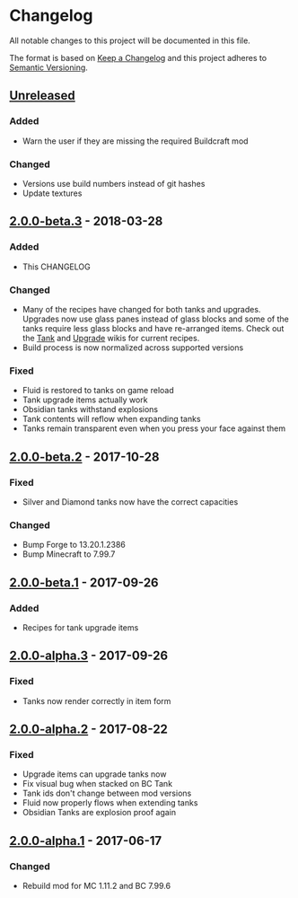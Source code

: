 # Changelog
All notable changes to this project will be documented in this file.

The format is based on [Keep a Changelog](http://keepachangelog.com/en/1.0.0/)
and this project adheres to [Semantic Versioning](http://semver.org/spec/v2.0.0.html).

## [Unreleased]
### Added
 - Warn the user if they are missing the required Buildcraft mod

### Changed
 - Versions use build numbers instead of git hashes
 - Update textures

## [2.0.0-beta.3] - 2018-03-28
### Added
 - This CHANGELOG

### Changed
 - Many of the recipes have changed for both tanks and upgrades. Upgrades now use glass panes instead of glass blocks and some of the tanks require less glass blocks and have re-arranged items. Check out the [Tank](https://github.com/Indemnity83/irontanks/wiki/Tanks) and [Upgrade](https://github.com/Indemnity83/irontanks/wiki/Upgrades) wikis for current recipes.
 - Build process is now normalized across supported versions

### Fixed
 - Fluid is restored to tanks on game reload
 - Tank upgrade items actually work
 - Obsidian tanks withstand explosions
 - Tank contents will reflow when expanding tanks
 - Tanks remain transparent even when you press your face against them

## [2.0.0-beta.2] - 2017-10-28
### Fixed
 - Silver and Diamond tanks now have the correct capacities

### Changed
 - Bump Forge to 13.20.1.2386
 - Bump Minecraft to 7.99.7

## [2.0.0-beta.1] - 2017-09-26
### Added
 - Recipes for tank upgrade items

## [2.0.0-alpha.3] - 2017-09-26
### Fixed
 - Tanks now render correctly in item form

## [2.0.0-alpha.2] - 2017-08-22
### Fixed
 - Upgrade items can upgrade tanks now
 - Fix visual bug when stacked on BC Tank
 - Tank ids don't change between mod versions
 - Fluid now properly flows when extending tanks
 - Obsidian Tanks are explosion proof again

## [2.0.0-alpha.1] - 2017-06-17
### Changed
 - Rebuild mod for MC 1.11.2 and BC 7.99.6

[Unreleased]: https://github.com/indemnity83/irontanks/compare/v2.0.0-beta.3...support/1.11
[2.0.0-beta.3]: https://github.com/indemnity83/irontanks/compare/v2.0.0-beta.2...v2.0.0-beta.3
[2.0.0-beta.2]: https://github.com/indemnity83/irontanks/compare/v2.0.0-beta.1...v2.0.0-beta.2
[2.0.0-beta.1]: https://github.com/indemnity83/irontanks/compare/v2.0.0-alpha.3...v2.0.0-beta.1
[2.0.0-alpha.3]: https://github.com/indemnity83/irontanks/compare/v2.0.0-alpha.2...v2.0.0-alpha.3
[2.0.0-alpha.2]: https://github.com/indemnity83/irontanks/compare/v2.0.0-alpha.1...v2.0.0-alpha.2
[2.0.0-alpha.1]: https://github.com/indemnity83/irontanks/compare/v1.1.14...v2.0.0-alpha.1
